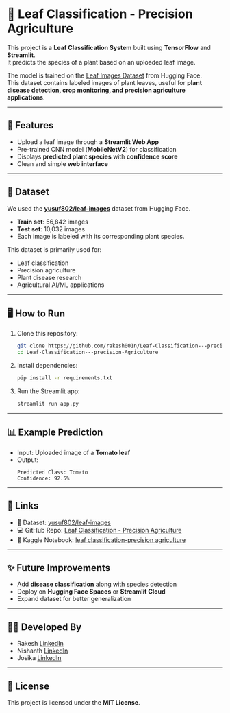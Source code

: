 # 🌿 Leaf Classification - Precision Agriculture  

This project is a **Leaf Classification System** built using **TensorFlow** and **Streamlit**.  
It predicts the species of a plant based on an uploaded leaf image.  

The model is trained on the [Leaf Images Dataset](https://huggingface.co/datasets/yusuf802/leaf-images) from Hugging Face.  
This dataset contains labeled images of plant leaves, useful for **plant disease detection, crop monitoring, and precision agriculture applications**.  

---

## 🚀 Features
- Upload a leaf image through a **Streamlit Web App**  
- Pre-trained CNN model (**MobileNetV2**) for classification  
- Displays **predicted plant species** with **confidence score**  
- Clean and simple **web interface**  

---

## 📂 Dataset
We used the **[yusuf802/leaf-images](https://huggingface.co/datasets/yusuf802/leaf-images)** dataset from Hugging Face.  

- **Train set**: 56,842 images  
- **Test set**: 10,032 images  
- Each image is labeled with its corresponding plant species.  

This dataset is primarily used for:  
- Leaf classification  
- Precision agriculture  
- Plant disease research  
- Agricultural AI/ML applications  

---

## 🖥️ How to Run  

1. Clone this repository:
   ```bash
   git clone https://github.com/rakesh001n/Leaf-Classification---precision-Agriculture.git
   cd Leaf-Classification---precision-Agriculture
   ```

2. Install dependencies:
   ```bash
   pip install -r requirements.txt
   ```

3. Run the Streamlit app:
   ```bash
   streamlit run app.py
   ```

---

## 📊 Example Prediction
- Input: Uploaded image of a **Tomato leaf**  
- Output:  
  ```
  Predicted Class: Tomato
  Confidence: 92.5%
  ```

---

## 🔗 Links
- 📂 Dataset: [yusuf802/leaf-images](https://huggingface.co/datasets/yusuf802/leaf-images)  
- 💻 GitHub Repo: [Leaf Classification - Precision Agriculture](https://github.com/rakesh001n/Leaf-Classification---precision-Agriculture)  
- 📒 Kaggle Notebook: [leaf classification-precision agriculture](https://www.kaggle.com/code/rockybhai001n/leaf-classification-precision-agriculture/)
---

## ✨ Future Improvements
- Add **disease classification** along with species detection  
- Deploy on **Hugging Face Spaces** or **Streamlit Cloud**  
- Expand dataset for better generalization  

---
## 👨‍💻 Developed By
- Rakesh [LinkedIn](https://www.linkedin.com/in/rakesh-sd/)
- Nishanth [LinkedIn](https://www.linkedin.com/in/nishanth-krishnamoorthy24/)
- Josika [LinkedIn](https://www.linkedin.com/in/josika-ponnusamy-a71b86294/)
---

## 📜 License
This project is licensed under the **MIT License**.  
